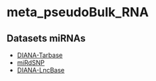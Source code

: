 # meta_pseudoBulk_RNA

## Datasets miRNAs

- [DIANA-Tarbase](https://dianalab.e-ce.uth.gr/html/diana/web/index.php?r=tarbasev8%2Findex)
- [miRdSNP](http://mirdsnp.ccr.buffalo.edu/stats.php)
- [DIANA-LncBase](https://diana.e-ce.uth.gr/lncbasev3/help)
